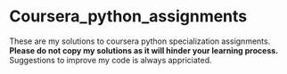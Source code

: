 # Coursera_python_assignments
These are my solutions to coursera python specialization assignments. 
<strong>Please do not copy my solutions as it will hinder your learning process.</strong>
Suggestions to improve my code is always appriciated.
